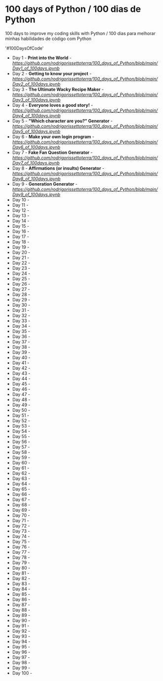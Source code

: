 # 100 days of Python / 100 dias de Python
100 days to improve my coding skills with Python / 100 dias para melhorar minhas habilidades de código com Python

'#100DaysOfCode'
<ul>
 	<li>Day 1 - <strong>Print into the World</strong> - <span style="text-decoration: underline;"><a href="https://github.com/rodrigorissettoterra/100_days_of_Python/blob/main/Day1_of_100days.ipynb" target="_blank" rel="nofollow noopener noreferrer"><em>https://github.com/rodrigorissettoterra/100_days_of_Python/blob/main/Day1_of_100days.ipynb</em></a></span></li>
 	<li>Day 2 - <strong>Getting to know your project</strong> - <a href="https://github.com/rodrigorissettoterra/100_days_of_Python/blob/main/Day2_of_100days.ipynb" target="_blank" rel="nofollow noopener noreferrer"><span style="text-decoration: underline;"><em>https://github.com/rodrigorissettoterra/100_days_of_Python/blob/main/Day2_of_100days.ipynb</em></span></a></li>
 	<li>Day 3 - <strong>The Ultimate Wacky Recipe Maker</strong> - <a href="https://github.com/rodrigorissettoterra/100_days_of_Python/blob/main/Day3_of_100days.ipynb" target="_blank" rel="nofollow noopener noreferrer"><span style="text-decoration: underline;"><em>https://github.com/rodrigorissettoterra/100_days_of_Python/blob/main/Day3_of_100days.ipynb</em></span></a></li>
 	<li>Day 4 - <strong>Everyone loves a good story!</strong> - <a href="https://github.com/rodrigorissettoterra/100_days_of_Python/blob/main/Day4_of_100days.ipynb" rel="nofollow noopener noreferrer"><span style="text-decoration: underline;"><em>https://github.com/rodrigorissettoterra/100_days_of_Python/blob/main/Day4_of_100days.ipynb</em></span></a></li>
 	<li>Day 5 - <strong>"Which character are you?" Generator</strong> - <a href="https://github.com/rodrigorissettoterra/100_days_of_Python/blob/main/Day5_of_100days.ipynb" rel="nofollow noopener noreferrer"><span style="text-decoration: underline;"><em>https://github.com/rodrigorissettoterra/100_days_of_Python/blob/main/Day5_of_100days.ipynb</em></span></a></li>
 	<li>Day 6 - <strong>Make your own login program</strong> - <a href="https://github.com/rodrigorissettoterra/100_days_of_Python/blob/main/Day6_of_100days.ipynb" rel="nofollow noopener noreferrer"><span style="text-decoration: underline;"><em>https://github.com/rodrigorissettoterra/100_days_of_Python/blob/main/Day6_of_100days.ipynb</em></span></a></li>
 	<li>Day 7 - <strong>Fake Fan Question Generator</strong> - <a href="https://github.com/rodrigorissettoterra/100_days_of_Python/blob/main/Day7_of_100days.ipynb" rel="nofollow noopener noreferrer"><span style="text-decoration: underline;"><em>https://github.com/rodrigorissettoterra/100_days_of_Python/blob/main/Day7_of_100days.ipynb</em></span></a></li>
 	<li>Day 8 - <strong>Affirmations (or insults) Generator</strong> - <a href="https://github.com/rodrigorissettoterra/100_days_of_Python/blob/main/Day8_of_100days.ipynb" rel="nofollow noopener noreferrer"><span style="text-decoration: underline;"><em>https://github.com/rodrigorissettoterra/100_days_of_Python/blob/main/Day8_of_100days.ipynb</em></span></a></li>
 	<li>Day 9 - <strong>Generation Generator</strong> - <a href="https://github.com/rodrigorissettoterra/100_days_of_Python/blob/main/Day9_of_100days.ipynb" rel="nofollow noopener noreferrer"><span style="text-decoration: underline;"><em>https://github.com/rodrigorissettoterra/100_days_of_Python/blob/main/Day9_of_100days.ipynb</em></span></a></li>
 	<li>Day 10 -</li>
 	<li>Day 11 -</li>
 	<li>Day 12 -</li>
 	<li>Day 13 -</li>
 	<li>Day 14 -</li>
 	<li>Day 15 -</li>
 	<li>Day 16 -</li>
 	<li>Day 17 -</li>
 	<li>Day 18 -</li>
 	<li>Day 19 -</li>
 	<li>Day 20 -</li>
 	<li>Day 21 -</li>
 	<li>Day 22 -</li>
 	<li>Day 23 -</li>
 	<li>Day 24 -</li>
 	<li>Day 25 -</li>
 	<li>Day 26 -</li>
 	<li>Day 27 -</li>
 	<li>Day 28 -</li>
 	<li>Day 29 -</li>
 	<li>Day 30 -</li>
 	<li>Day 31 -</li>
 	<li>Day 32 -</li>
 	<li>Day 33 -</li>
 	<li>Day 34 -</li>
 	<li>Day 35 -</li>
 	<li>Day 36 -</li>
 	<li>Day 37 -</li>
 	<li>Day 38 -</li>
 	<li>Day 39 -</li>
 	<li>Day 40 -</li>
 	<li>Day 41 -</li>
 	<li>Day 42 -</li>
 	<li>Day 43 -</li>
 	<li>Day 44 -</li>
 	<li>Day 45 -</li>
 	<li>Day 46 -</li>
 	<li>Day 47 -</li>
 	<li>Day 48 -</li>
 	<li>Day 49 -</li>
 	<li>Day 50 -</li>
 	<li>Day 51 -</li>
 	<li>Day 52 -</li>
 	<li>Day 53 -</li>
 	<li>Day 54 -</li>
 	<li>Day 55 -</li>
 	<li>Day 56 -</li>
 	<li>Day 57 -</li>
 	<li>Day 58 -</li>
 	<li>Day 59 -</li>
 	<li>Day 60 -</li>
 	<li>Day 61 -</li>
 	<li>Day 62 -</li>
 	<li>Day 63 -</li>
 	<li>Day 64 -</li>
 	<li>Day 65 -</li>
 	<li>Day 66 -</li>
 	<li>Day 67 -</li>
 	<li>Day 68 -</li>
 	<li>Day 69 -</li>
 	<li>Day 70 -</li>
 	<li>Day 71 -</li>
 	<li>Day 72 -</li>
 	<li>Day 73 -</li>
 	<li>Day 74 -</li>
 	<li>Day 75 -</li>
 	<li>Day 76 -</li>
 	<li>Day 77 -</li>
 	<li>Day 78 -</li>
 	<li>Day 79 -</li>
 	<li>Day 80 -</li>
 	<li>Day 81 -</li>
 	<li>Day 82 -</li>
 	<li>Day 83 -</li>
 	<li>Day 84 -</li>
 	<li>Day 85 -</li>
 	<li>Day 86 -</li>
 	<li>Day 87 -</li>
 	<li>Day 88 -</li>
 	<li>Day 89 -</li>
 	<li>Day 90 -</li>
 	<li>Day 91 -</li>
 	<li>Day 92 -</li>
 	<li>Day 93 -</li>
 	<li>Day 94 -</li>
 	<li>Day 95 -</li>
 	<li>Day 96 -</li>
 	<li>Day 97 -</li>
 	<li>Day 98 -</li>
 	<li>Day 99 -</li>
 	<li>Day 100 -</li>
</ul>
